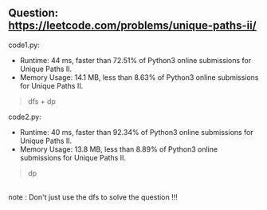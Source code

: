 ## Question: https://leetcode.com/problems/unique-paths-ii/

code1.py:
* Runtime: 44 ms, faster than 72.51% of Python3 online submissions for Unique Paths II.
* Memory Usage: 14.1 MB, less than 8.63% of Python3 online submissions for Unique Paths II.
>dfs + dp

code2.py:
* Runtime: 40 ms, faster than 92.34% of Python3 online submissions for Unique Paths II.
* Memory Usage: 13.8 MB, less than 8.89% of Python3 online submissions for Unique Paths II.
>dp

</br>note : Don't just use the dfs to solve the question !!!

